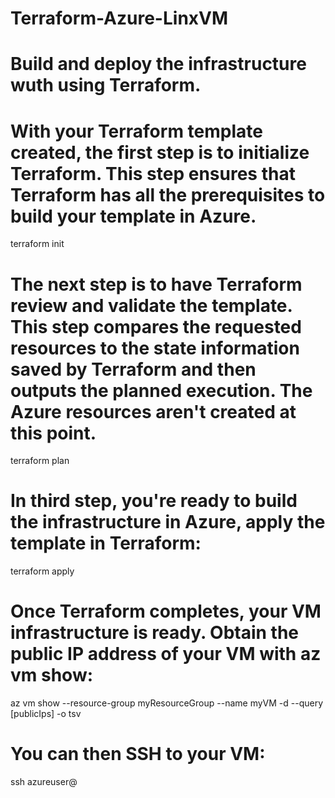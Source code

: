 # Terraform-Azure-LinxVM

# Build and deploy the infrastructure wuth using Terraform. 

# With your Terraform template created, the first step is to initialize Terraform. This step ensures that Terraform has all the prerequisites to build your template in Azure.

terraform init

# The next step is to have Terraform review and validate the template. This step compares the requested resources to the state information saved by Terraform and then outputs the planned execution. The Azure resources aren't created at this point.

terraform plan

# In third step, you're ready to build the infrastructure in Azure, apply the template in Terraform:

terraform apply

# Once Terraform completes, your VM infrastructure is ready. Obtain the public IP address of your VM with az vm show:

az vm show --resource-group myResourceGroup --name myVM -d --query [publicIps] -o tsv

# You can then SSH to your VM:

ssh azureuser@<publicIps>
